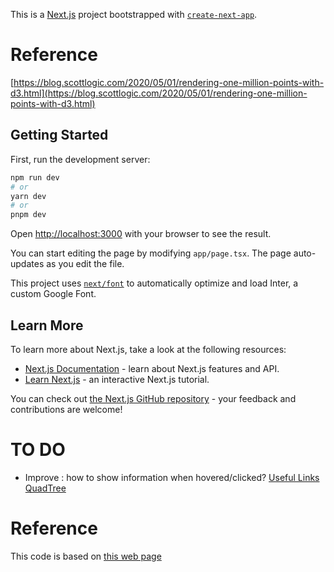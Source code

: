 This is a [Next.js](https://nextjs.org/) project bootstrapped with [`create-next-app`](https://github.com/vercel/next.js/tree/canary/packages/create-next-app).

# Reference

[https://blog.scottlogic.com/2020/05/01/rendering-one-million-points-with-d3.html](https://blog.scottlogic.com/2020/05/01/rendering-one-million-points-with-d3.html)

## Getting Started

First, run the development server:

```bash
npm run dev
# or
yarn dev
# or
pnpm dev
```

Open [http://localhost:3000](http://localhost:3000) with your browser to see the result.

You can start editing the page by modifying `app/page.tsx`. The page auto-updates as you edit the file.

This project uses [`next/font`](https://nextjs.org/docs/basic-features/font-optimization) to automatically optimize and load Inter, a custom Google Font.

## Learn More

To learn more about Next.js, take a look at the following resources:

- [Next.js Documentation](https://nextjs.org/docs) - learn about Next.js features and API.
- [Learn Next.js](https://nextjs.org/learn) - an interactive Next.js tutorial.

You can check out [the Next.js GitHub repository](https://github.com/vercel/next.js/) - your feedback and contributions are welcome!

# TO DO

- Improve : how to show information when hovered/clicked?
  [Useful Links](https://gist.github.com/Jverma/70f7975a72358e6d69cdd4bf6a0569e7)
  [QuadTree](https://stackoverflow.com/questions/37468274/d3-js-mouseovers-on-html5-canvas-scatter-plot)

# Reference

This code is based on [this web page](https://github.com/xoor-io/d3-canvas-example/tree/master)
